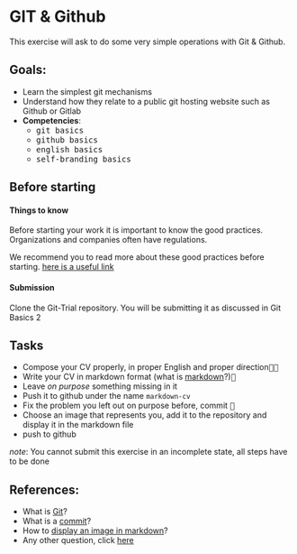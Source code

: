 # GIT & Github

This exercise will ask to do some very simple operations with Git & Github.

## Goals:

- Learn the simplest git mechanisms
- Understand how they relate to a public git hosting website such as Github or Gitlab
- **Competencies**: 
  - <kbd>git basics</kbd>
  - <kbd>github basics</kbd>
  - <kbd>english basics</kbd>
  - <kbd>self-branding basics</kbd>

## Before starting 
#### Things to know
Before starting your work it is important to know the good practices. Organizations and companies often have regulations.

We recommend you to read more about these good practices before starting. [here is a useful link](https://github.com/trein/dev-best-practices/wiki/Git-Commit-Best-Practices)

#### Submission
Clone the Git-Trial repository. You will be submitting it as discussed in Git Basics 2

## Tasks

- Compose your CV properly, in proper English and proper direction<kbd>🔑🔑</kbd>
- Write your CV in markdown format (what is [markdown](http://lmgtfy.com/?q=markdown)?)<kbd>🔑</kbd>
- Leave *on purpose* something missing in it
- Push it to github under the name `markdown-cv`
- Fix the problem you left out on purpose before, commit <kbd>🔑</kbd>
- Choose an image that represents you, add it to the repository and display it in the markdown file
- push to github

*note*: You cannot submit this exercise in an incomplete state, all steps have to be done


## References:

- What is [Git](http://lmgtfy.com/?q=git)?
- What is a [commit](http://lmgtfy.com/?q=what+is+git+commit)?
- How to [display an image in markdown](http://lmgtfy.com/?q=how+to+display+an+image+in+markdown)?
- Any other question, click [here](http://lmgtfy.com/?q=how+do+I+search+for+things+on+the+internet)
